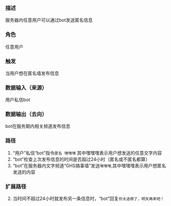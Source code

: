### 描述

服务器内任意用户可以通过bot发送匿名信息

### 角色

任意用户

### 触发

当用户想在匿名墙发布信息

### 数据输入（来源）

用户私信bot

### 数据输出（去向）

bot在服务期内相关频道发布信息

### 路径

1. “用户”私信“bot”指令```匿名 嘿嘿嘿``` 其中嘿嘿嘿表示用户想发送的任意文字内容
2. “bot”检查上次发布信息的时间是否超过24小时（匿名或不匿名都算）
3. “bot”在服务器内文字频道“GHS搞事墙”发送```嘿嘿嘿```,其中嘿嘿嘿表示用户想匿名发送的内容

### 扩展路径

2. 当时间不超过24小时就发布另一条信息时，“bot”回复```你太话痨了，明天再来吧！```
